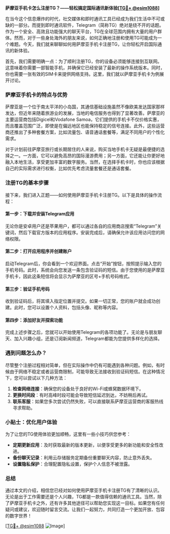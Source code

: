 **萨摩亚手机卡怎么注册TG？——轻松搞定国际通讯新体验[[TG💪+ @esim1088](https://t.me/s/esim1088)]**

在当今这个信息爆炸的时代，社交媒体和即时通讯工具已经成为我们生活中不可或缺的一部分。而提到即时通讯软件，Telegram（简称TG）绝对是绕不开的话题。作为一个安全、高效且功能强大的聊天平台，TG在全球范围内拥有大量的用户群体。然而，对于一些身处海外的朋友来说，如何正确地注册和使用TG可能成为一个难题。今天，我们就来聊聊如何用萨摩亚手机卡注册TG，让你轻松开启国际通讯的新体验。

首先，我们需要明确一点：为了顺利注册TG，你的设备必须能够连接到互联网。这意味着你需要一部智能手机，并确保它已经安装了最新的操作系统版本。同时，你也需要一张有效的SIM卡来提供网络支持。这里，我们就以萨摩亚手机卡为例展开讨论。

### 萨摩亚手机卡的特点与优势

萨摩亚是一个位于南太平洋的小岛国，其通信基础设施虽然不像欧美发达国家那样发达，但近年来随着旅游业的发展，当地的电信服务也得到了显著改善。萨摩亚的主要运营商包括Digicel和Vodafone Samoa，它们提供的手机卡不仅价格实惠，而且覆盖范围广泛，即使是在偏远地区也能保持稳定的信号连接。此外，这些运营商还推出了多种套餐方案，比如流量包、语音通话套餐等，满足不同用户的个性化需求。

对于计划前往萨摩亚旅行或长期居住的人来说，购买当地手机卡无疑是最便捷的选择之一。一方面，它可以避免高昂的国际漫游费用；另一方面，它还能让你更好地融入本地生活，享受更加丰富的数字服务。当然，在选择手机卡时，你也应该根据自己的实际需求进行权衡，比如优先考虑流量套餐还是通话套餐。

### 注册TG的基本步骤

接下来，我们进入正题——如何使用萨摩亚手机卡注册TG。以下是具体的操作流程：

#### 第一步：下载并安装Telegram应用
无论你是安卓用户还是苹果用户，都可以通过各自的应用商店搜索“Telegram”关键词，然后下载官方版本的应用程序。安装完成后，请确保允许该应用访问您的网络权限。

#### 第二步：打开应用程序并创建账户
启动Telegram后，你会看到一个欢迎界面。点击“开始”按钮，按照提示输入您的手机号码。此时，系统会向您发送一条包含验证码的短信。由于您使用的是萨摩亚手机卡，因此这条短信将会显示为萨摩亚的区号+手机号码格式。

#### 第三步：验证手机号码
收到验证码后，将其填入指定位置并提交。如果一切正常，您的账户就会成功创建。此时，您可以设置个人资料，包括头像、昵称等内容。

#### 第四步：添加好友并探索功能
完成上述步骤之后，您就可以开始使用Telegram的各项功能了。无论是与朋友聊天、加入兴趣小组，还是订阅新闻频道，Telegram都能为您提供多样化的选择。

### 遇到问题怎么办？

尽管整个注册过程相对简单，但在实际操作中仍有可能遇到各种问题。例如，有时候由于网络不稳定或者运营商限制，可能导致无法接收到验证码短信。在这种情况下，您可以尝试以下几种方法：

1. **检查网络连接**：确保您的设备处于良好的Wi-Fi或蜂窝数据环境下。
2. **更换时间段**：有时高峰时段可能会导致短信延迟到达，不妨稍后再试。
3. **联系客服**：如果您多次尝试仍然失败，可以直接联系萨摩亚运营商的客服热线寻求帮助。

### 小贴士：优化用户体验

为了让您的TG使用体验更加顺畅，这里有一些小技巧供您参考：

- **定期更新应用**：及时获取最新的版本更新，以便享受更多的新功能和安全性改进。
- **备份聊天记录**：利用云存储服务定期备份重要聊天内容，防止意外丢失。
- **设置隐私保护**：合理配置隐私设置，保护个人信息不被泄露。

### 总结

通过本文的介绍，相信您已经对如何使用萨摩亚手机卡注册TG有了清晰的认识。无论是出于工作需要还是个人兴趣，TG都是一款值得信赖的通讯工具。当然，除了萨摩亚手机卡之外，还有许多其他途径可以帮助您实现这一目标。如果您有任何疑问或建议，欢迎随时留言交流。让我们一起努力，共同打造一个更加开放、包容的数字世界！

[[TG💪+ @esim1088](https://t.me/s/esim1088) ![Image](https://i.postimg.cc/4NQfJmqS/Snipaste-2025-05-13-00-14-12.png)]